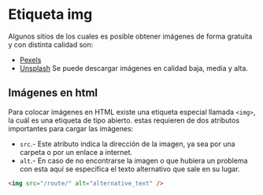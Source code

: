 # Etiqueta img

Algunos sitios de los cuales es posible obtener imágenes de forma gratuita y con distinta calidad son:

- [Pexels](https://www.pexels.com/es-es/)
- [Unsplash](https://unsplash.com/)
Se puede descargar imágenes en calidad baja, media y alta.

## Imágenes en html

Para colocar imágenes en HTML existe una etiqueta especial llamada `<img>`, la cuál es una etiqueta de tipo abierto. estas requieren de dos atributos importantes para cargar las imágenes:

- `src`.- Este atributo indica la dirección de la imagen, ya sea por una carpeta o por un enlace a internet.
- `alt`.- En caso de no encontrarse la imagen o que hubiera un problema con esta aquí se especifica el texto alternativo que sale en su lugar.

~~~html
<img src="/route/" alt="alternative_text" />
~~~
